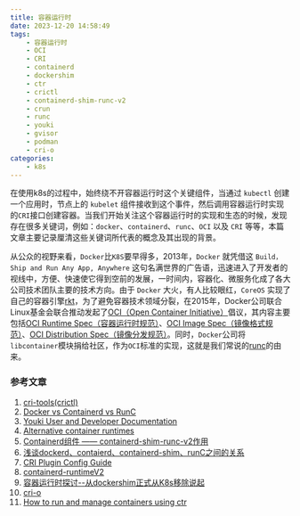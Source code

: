 ```yaml
---
title: 容器运行时
date: 2023-12-20 14:58:49
tags:
    - 容器运行时
    - OCI
    - CRI
    - containerd
    - dockershim
    - ctr
    - crictl
    - containerd-shim-runc-v2
    - crun
    - runc
    - youki
    - gvisor
    - podman
    - cri-o
categories:
    - k8s
---
```


在使用k8s的过程中，始终绕不开容器运行时这个关键组件，当通过 `kubectl` 创建一个应用时，节点上的 `kubelet` 组件接收到这个事件，然后调用容器运行时实现的`CRI`接口创建容器。当我们开始关注这个容器运行时的实现和生态的时候，发现存在很多关键词，例如：`docker`、`containerd`、`runc`、`OCI` 以及 `CRI` 等等，本篇文章主要记录厘清这些关键词所代表的概念及其出现的背景。

从公众的视野来看，`Docker`比`K8S`要早得多，2013年，`Docker` 就凭借这 `Build，Ship and Run Any App, Anywhere` 这句名满世界的广告语，迅速进入了开发者的视线中，方便、快速使它得到空前的发展，一时间内，容器化、微服务化成了各大公司技术团队主要的技术方向。由于 `Docker` 大火，有人比较眼红，`CoreOS` 实现了自己的容器引擎[rkt](https://www.redhat.com/en/topics/containers/what-is-rkt)，为了避免容器技术领域分裂，在2015年，Docker公司联合Linux基金会联合推动发起了[OCI（Open Container Initiative）](https://opencontainers.org/)倡议，其内容主要包括[OCI Runtime Spec（容器运行时规范）](https://github.com/opencontainers/runtime-spec)、[OCI Image Spec（镜像格式规范）](https://github.com/opencontainers/image-spec)、[OCI Distribution Spec（镜像分发规范）](https://github.com/opencontainers/distribution-spec)。同时，`Docker`公司将`libcontainer`模块捐给社区，作为`OCI`标准的实现，这就是我们常说的[runc](https://github.com/opencontainers/runc)的由来。


### 参考文章

1. [cri-tools(crictl)](https://github.com/kubernetes-sigs/cri-tools)
2. [Docker vs Containerd vs RunC](https://medium.com/@bibhup_mishra/docker-vs-containerd-vs-runc-c39ffd4156fb)
3. [Youki User and Developer Documentation](https://containers.github.io/youki/user/basic_usage.html)
4. [Alternative container runtimes](https://docs.docker.com/engine/alternative-runtimes/#youki)
5. [Containerd组件 —— containerd-shim-runc-v2作用](https://www.cnblogs.com/zhangmingcheng/p/17524721.html)
6. [浅谈dockerd、contaierd、containerd-shim、runC之间的关系](https://www.jxhs.me/2019/08/05/%E6%B5%85%E8%B0%88dockerd%E3%80%81contaierd%E3%80%81containerd-shim%E3%80%81runC%E4%B9%8B%E9%97%B4%E7%9A%84%E5%85%B3%E7%B3%BB/)
7. [CRI Plugin Config Guide](https://github.com/containerd/containerd/blob/main/docs/cri/config.md#runtime-classes)
8. [containerd-runtimeV2](https://github.com/Mirantis/cri-dockerd)
9. [容器运行时探讨--从dockershim正式从K8s移除说起](https://zhuanlan.zhihu.com/p/510629380)
10. [cri-o](https://github.com/cri-o/cri-o)
11. [How to run and manage containers using ctr](https://labs.iximiuz.com/courses/containerd-cli/ctr/container-management)